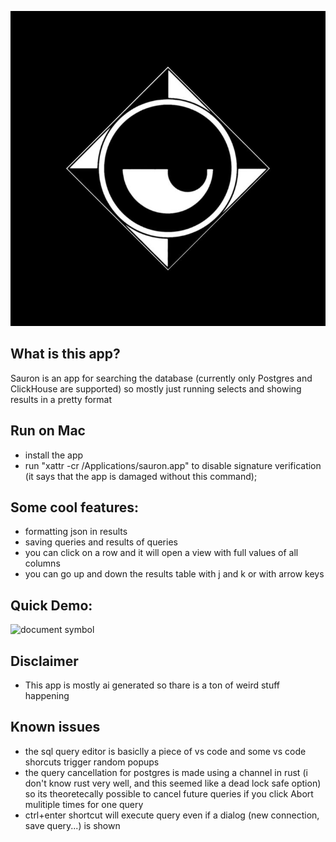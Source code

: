 ![document symbol](https://github.com/Svovoniks/sauron/blob/master/demo/eye.png?raw=true)

## What is this app?

Sauron is an app for searching the database (currently only Postgres and ClickHouse are supported) so mostly just running selects and showing results in a pretty format

## Run on Mac
 - install the app
 - run "xattr -cr /Applications/sauron.app" to disable signature verification (it says that the app is damaged without this command);

## Some cool features:
 - formatting json in results
 - saving queries and results of queries
 - you can click on a row and it will open a view with full values of all columns
 - you can go up and down the results table with j and k or with arrow keys

## Quick Demo:

![document symbol](https://github.com/Svovoniks/sauron/blob/master/demo/demo.gif?raw=true)

## Disclaimer
 - This app is mostly ai generated so thare is a ton of weird stuff happening

## Known issues
 - the sql query editor is basiclly a piece of vs code and some vs code shorcuts trigger random popups
 - the query cancellation for postgres is made using a channel in rust (i don't know rust very well, and this seemed like a dead lock safe option) so its theoretecally possible to cancel future queries if you click Abort mulitiple times for one query
 - ctrl+enter shortcut will execute query even if a dialog (new connection, save query...) is shown
